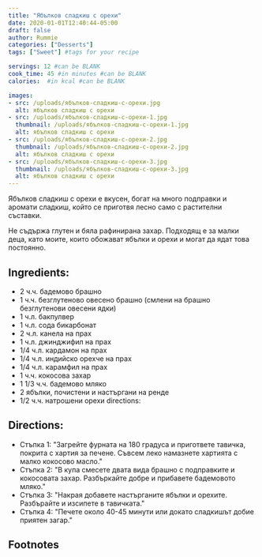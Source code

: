 ```yaml
---
title: "Ябълков сладкиш с орехи"
date: 2020-01-01T12:40:44-05:00
draft: false
author: Rummie
categories: ["Desserts"]
tags: ["Sweet"] #tags for your recipe

servings: 12 #can be BLANK
cook_time: 45 #in minutes #can be BLANK
calories:  #in kcal #can be BLANK

images:
- src: /uploads/ябълков-сладкиш-с-орехи.jpg
  alt: ябълков сладкиш с орехи
- src: /uploads/ябълков-сладкиш-с-орехи-1.jpg
  thumbnail: /uploads/ябълков-сладкиш-с-орехи-1.jpg
  alt: ябълков сладкиш с орехи
- src: /uploads/ябълков-сладкиш-с-орехи-2.jpg
  thumbnail: /uploads/ябълков-сладкиш-с-орехи-2.jpg
  alt: ябълков сладкиш с орехи
- src: /uploads/ябълков-сладкиш-с-орехи-3.jpg
  thumbnail: /uploads/ябълков-сладкиш-с-орехи-3.jpg
  alt: ябълков сладкиш с орехи
---
```

Ябълков сладкиш с орехи е вкусен, богат на много подправки и аромати сладкиш, който се приготвя лесно само с растителни съставки. 
<!--more-->
Не съдържа глутен и бяла рафинирана захар. Подходящ е за малки деца, като моите, които обожават ябълки и орехи и могат да ядат това постоянно.

## Ingredients:
- 2 ч.ч. бадемово брашно
- 1 ч.ч. безглутеново овесено брашно (смлени на брашно безглутенови овесени ядки)
- 1 ч.л. бакпулвер
- 1 ч.л. сода бикарбонат
- 2 ч.л. канела на прах
- 1 ч.л. джинджифил на прах
- 1/4 ч.л. кардамон на прах
- 1/4 ч.л. индийско орехче на прах
- 1/4 ч.л. карамфил на прах
- 1 ч.ч. кокосова захар
- 1 1/3 ч.ч. бадемово мляко
- 2 ябълки, почистени и настъргани на ренде
- 1/2 ч.ч. натрошени орехи
  directions:

## Directions:
- Стъпка 1: "Загрейте фурната на 180 градуса и пригответе тавичка, покрита с хартия за печене. Съвсем леко намазнете хартията с малко кокосово масло."
- Стъпка 2: "В купа смесете двата вида брашно с подправките и кокосовата захар. Разбъркайте добре и прибавете бадемовото мляко."
- Стъпка 3: "Накрая добавете настърганите ябълки и орехите. Разбърайте и изсипете в тавичката."
- Стъпка 4: "Печете около 40-45 минути или докато сладкишът добие приятен загар."

## Footnotes

